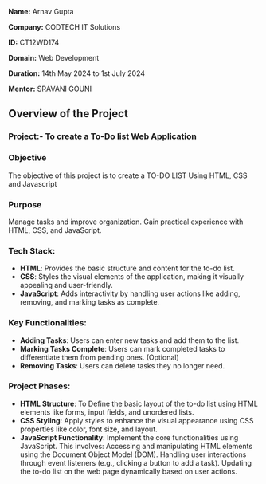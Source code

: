 **Name:** Arnav Gupta

**Company:** CODTECH IT Solutions

**ID:** CT12WD174

**Domain:** Web Development

**Duration:** 14th May 2024 to 1st July 2024

**Mentor:** SRAVANI GOUNI

## Overview of the Project

### Project:- To create a To-Do list Web Application

### Objective

The objective of this project is to create a TO-DO LIST Using HTML, CSS and Javascript

### Purpose

Manage tasks and improve organization.
Gain practical experience with HTML, CSS, and JavaScript.

### Tech Stack:

- **HTML**: Provides the basic structure and content for the to-do list.
- **CSS**: Styles the visual elements of the application, making it visually appealing and user-friendly.
- **JavaScript**: Adds interactivity by handling user actions like adding, removing, and marking tasks as complete.
  
### Key Functionalities:

- **Adding Tasks**: Users can enter new tasks and add them to the list.
- **Marking Tasks Complete**: Users can mark completed tasks to differentiate them from pending ones. (Optional)
- **Removing Tasks**: Users can delete tasks they no longer need.

### Project Phases:

- **HTML Structure**: To Define the basic layout of the to-do list using HTML elements like forms, input fields, and unordered lists.
- **CSS Styling**: Apply styles to enhance the visual appearance using CSS properties like color, font size, and layout.
- **JavaScript Functionality**: Implement the core functionalities using JavaScript. This involves:
Accessing and manipulating HTML elements using the Document Object Model (DOM).
Handling user interactions through event listeners (e.g., clicking a button to add a task).
Updating the to-do list on the web page dynamically based on user actions.

